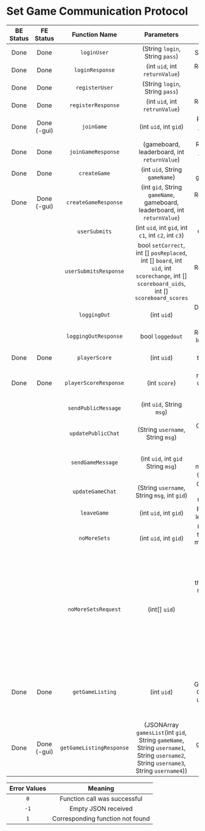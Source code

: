# Set Game Communication Protocol

| BE Status | FE Status | Function Name   | Parameters                 | Usage             | Direction |
|:---------:|:---------:|:---------------:|:--------------------------:|:-----------------:|:---------:|
| Done | Done | `loginUser`     | (String `login`, String `pass`) | Sign in User      | C --> S    |
| Done | Done | `loginResponse` | (int `uid`, int `returnValue`)|  Response to sign in | S --> C |
| Done | Done | `registerUser`  | (String `login`, String `pass`)| Register User     | C --> S    |
| Done | Done | `registerResponse` | (int `uid`, int `retrunValue`)| Response to register | S --> C
| Done | Done (-gui)| `joinGame`    | (int `uid`, int `gid`)    | Request to join given game    | C --> S|
| Done | Done |`joinGameResponse`| (gameboard, leaderboard, int `returnValue`)| Reponse to join given game| S-->C|
| Done | Done | `createGame`    | (int `uid`, String `gameName`) |  Makes game in DB  | C --> S    |
| Done | Done (-gui) | `createGameResponse` | (int `gid`, String `gameName`, gameboard, leaderboard, int `returnValue`) | Response to game creation | S --> C  |
| | | `userSubmits`| (int `uid`, int `gid`, int `c1`, int `c2`, int `c3`) | Check set | C --> S|
| | | `userSubmitsResponse` | bool `setCorrect`, int [] `posReplaced`, int [] `board`, int `uid`, int `scorechange`, int [] `scoreboard_uids`, int [] `scoreboard_scores` | Response to checkset | S --> C |
| | | `loggingOut`	  | (int `uid`)				   | Disconnects user from server | C --> S |
| | | `loggingOutResponse` | bool `loggedout` | Response to logging out | S --> C |
| Done | Done | `playerScore` | (int `uid`)   | requests total score of player    | C --> S|
| Done | Done | `playerScoreResponse` | (int `score`) | returns the users total score | S --> C |
| | | `sendPublicMessage` | (int `uid`, String `msg`) | Sends a new chat message | C --> S |
| | | `updatePublicChat`    | (String `username`, String `msg`) | Gets a new chat message | S --> C|
| | | `sendGameMessage` | (int `uid`, int `gid` String `msg`) | Sends a new chat message to game chat| C --> S |
| | | `updateGameChat`    | (String `username`, String `msg`, int `gid`) | Gets game chat messages| S --> C|
| | |`leaveGame`|(int `uid`, int `gid`) |For user to leave game| C --> S|
| | |`noMoreSets`|(int `uid`, int `gid`) |User think there is no more sets in the game|C --> S|
| | |`noMoreSetsRequest`|(int[] `uid`) |Happens after one user says there are no more sets, other members will be asked to vote on whether there are any more sets|S --> C|
| Done | Done | `getGameListing`  | (int `uid`)  | Returns array of GameListing Objects To update the server browser| C --> S |
|  Done | Done (-gui) |`getGameListingResponse` | (JSONArray `gamesList`(int `gid`, String `gameName`, String `username1`, String `username2`, String `username3`, String `username4`)) | Returns games and players in games| S--> C|


| Error Values    | Meaning                          |
|:---------------:|:--------------------------------:|
|      `0`        | Function call was successful     |
|      `-1`       | Empty JSON received              |
|      `1`        | Corresponding function not found |
